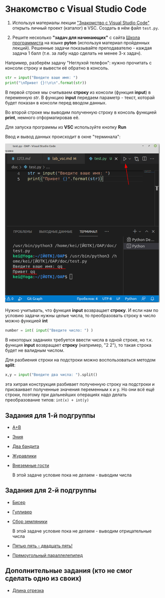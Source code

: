 # Знакомство с Visual Studio Code

1. Используя материалы лекции ["Знакомство с Visual Studio Code"](../articles/l2.md) открыть личный проект (каталог) в VSC. Создать в нём файл `test.py`.

2. Решите несколько **"задач для начинающих"** с сайта [Школа программиста](https://acmp.ru/index.asp?main=tasks) на языке **pyton** (используя материал пройденных лекций). Решенные задачи показывайте преподавателю - каждая задача 1 балл (т.е. за лабу надо сделать не менее 3-х задач).

Например, разберём задачу "Неглухой телефон": нужно прочитать с консоли строку и вывести её обратно в консоль.

```py
str = input("Введите ваше имя: ")
print("\nПривет {}!\n\n".format(str))
```

В первой строке мы считываем **строку** из консоли (функция **input**) в переменную *str*. В функцию **input** передаем параметр - текст, которай будет показан в консоли перед вводом данных.

Во второй строке мы выводим полученную строку в консоль функцией **print**, немного отформатировав её.

Для запуска программы из **VSC** используйте кнопку **Run**

Ввод и вывод данных происходит в окне "терминала":

![](../img/python_first.png)

Нужно учитывать, что функция **input** возвращает **строку**. И если нам по условию задачи нужны целые числа, то преобразовать строку в число можно функцией **int**

```py
number = int( input("Введите число: ") )
```

В некоторых заданиях требуется ввести числа в одной строке, но т.к. функция **input** возвращает **строку** (например, "2 2"), то такая строка будет не валидным числом.

Для разбиения строки на подстроки можно воспользоваться методом **split**:

```py
x,y = input("Введите два числа: ").split()
```

эта хитрая конструкция разбивает полученную строку на подстроки и присваивает полученные значения переменным x и y. Но они всё ещё строки, поэтому при дальнейших операциях надо делать преобразование типов: `int(x) + int(y)`

## Задания для 1-й подгруппы

* [A+B](https://acmp.ru/index.asp?main=task&id_task=1)
<!-- просто сложить числа -->
* [Эния](https://acmp.ru/index.asp?main=task&id_task=195)
<!-- перемножить все числа -->
* [Два бандита](https://acmp.ru/index.asp?main=task&id_task=33)
<!-- (сумма чисел - 1) = всего банок -->
* [Журавлики](https://acmp.ru/index.asp?main=task&id_task=92)
<!-- число разделить на 6 -->
* [Внеземные гости](https://acmp.ru/index.asp?main=task&id_task=597)

    В этой задаче условие пока не делаем - выводим числа
    <!-- r1 - (r2+r3) -->

## Задания для 2-й подгруппы

* [Бисер](https://acmp.ru/index.asp?main=task&id_task=903)
<!-- число + 1 -->
* [Гулливер](https://acmp.ru/index.asp?main=task&id_task=773)
<!-- x^2 * y -->
* [Сбор земляники](https://acmp.ru/index.asp?main=task&id_task=755)

    В этой задаче условие пока не делаем - выводим отрицательные числа
    <!-- x+y-z -->

* [Пятью пять - двадцать пять!](https://acmp.ru/index.asp?main=task&id_task=3)
<!-- string((n//10) * (1 + n//10))+'25' -->
* [Прямоугольный параллелепипед](https://acmp.ru/index.asp?main=task&id_task=819)

## Дополнительные задания (кто не смог сделать одно из своих)

* [Длина отрезка](https://acmp.ru/index.asp?main=task&id_task=529)